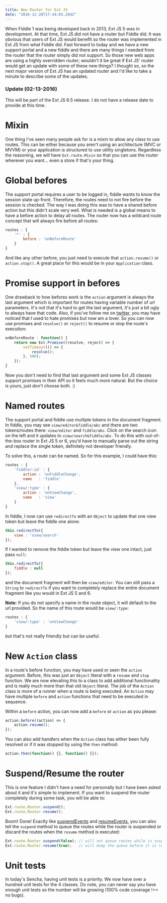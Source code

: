 ```yaml
---
title: New Router for Ext JS
date: "2016-12-20T17:34:03.284Z"
---
```


When Fiddle 1 was being developed back in 2013, Ext JS 5 was in development. At that time, Ext JS did not have a router but Fiddle did. It was obvious that users of Ext JS would benefit so the router was implemented in Ext JS from what Fiddle did. Fast forward to today and we have a new support portal and a new fiddle and there are many things I needed from the router that the router simply did not support. So those new web apps are using a highly overridden router; wouldn't it be great if Ext JS' router would get an update with some of these new things? I thought so, so the next major version of Ext JS has an updated router and I'd like to take a minute to describe some of the updates.

### Update (02-13-2016)

This will be part of the Ext JS 6.5 release. I do not have a release date to provide at this time.

# Mixin
One thing I've seen many people ask for is a mixin to allow any class to use routes. This can be either because you aren't using an architecture (MVC or MVVM) or your application is structured to use utility singletons. Regardless the reasoning, we will have `Ext.route.Mixin` so that you can use the router wherever you want... even a store if that's your thing.

# Global befores
The support portal requires a user to be logged in, fiddle wants to know the session state up-front. Therefore, the routes need to not fire before the session is checked. The way I was doing this was to have a shared before action but this didn't scale very well. What is needed is a global means to have a before action to delay all routes. The router now has a wildcard route concept that will always fire before all routes:

```js
routes : {
    '*' : {
        before : 'onBeforeRoute'
    }
}
```

And like any other before, you just need to execute that `action.resume()` or `action.stop()`. A great place for this would be in your `Application` class.

# Promise support in befores
One drawback to how befores work is the `action` argument is always the last argument which is important for routes having variable number of url parameters. It's not that it's hard to get the last argument, it's just a bit ugly to always have that code. Also, if you've follow me on [twitter](https://www.twitter.com/LikelyMitch), you may have noticed that I used to hate promises but now am a lover. So you can now use promises and `resolve()` or `reject()` to resume or stop the route's execution:

```js
onBeforeRoute : function() {
    return new Ext.Promise((resolve, reject) => {
        setTimeout(() => {
            resolve();
        }, 500);
    });
}
```

Now you don't need to find that last argument and some Ext JS classes support promises in their API so it feels much more natural. But the choice is yours, just don't choose both. :)

# Named routes
The support portal and fiddle use multiple tokens in the document fragment. In fiddle, you may see `view/editor&fiddle/abc` and there are two tokens/routes there: `view/editor` and `fiddle/abc`. Click on the search icon on the left and it updates to `view/search&fiddle/abc`. To do this with out-of-the-box router in Ext JS 5 or 6, you'd have to manually parse out the string and replace the single token, definitely not developer friendly.

To solve this, a route can be named. So for this example, I could have this:

```js
routes : {
    'fiddle/:id' : {
        action : 'onFiddleChange',
        name   : 'fiddle'
    },
    'view/:type' : {
        action : 'onViewChange',
        name   : 'view'
    }
}
```

In fiddle, I now can use `redirectTo` with an `Object` to update that one view token but leave the fiddle one alone:

```js
this.redirectTo({
    view : 'view/search'
});
```

If I wanted to remove the fiddle token but leave the view one intact, just pass `null`:

```js
this.redirectTo({
    fiddle : null
});
```

and the document fragment will then be `view/editor`. You can still pass a `String` to `redirectTo` if you want to completely replace the entire document fragment like you would in Ext JS 5 and 6.

**Note:** If you do not specify a name in the route object, it will default to the url provided. So the name of this route would be `view/:type`:

```js
routes : {
    'view/:type' : 'onViewChange'
}
```

but that's not really friendly but can be useful.

# New `Action` class
In a route's before function, you may have used or seen the `action` argument. Before, this was just an `Object` literal with a `resume` and `stop` function. We are now elevating this to a class to add additional functionality and is really much more than that old `Object` literal. The job of the `Action` class is more of a runner when a route is being executed. An `Action` may have multiple `before` and `action` functions that need to be executed in sequence.

Within a `before` action, you can now add a `before` or `action` as you please:

```js
action.before((action) => {
    action.resume();
});
```

You can also add handlers when the `Action` class has either been fully resolved or if it was stopped by using the `then` method:

```js
action.then(function() {}, function() {});
```

# Suspend/Resume the router
This is one feature I didn't have a need for personally but I have been asked about it and it's simple to implement. If you want to suspend the router completely during some task, you will be able to:

```js
Ext.route.Router.suspend();
Ext.route.Router.resume();
```

Boom! Done! Exactly like [suspendEvents](http://docs.sencha.com/extjs/6.2.1/classic/Ext.mixin.Observable.html#method-suspendEvents) and [resumeEvents](http://docs.sencha.com/extjs/6.2.1/classic/Ext.mixin.Observable.html#method-resumeEvents), you can also tell the `suspend` method to queue the routes while the router is suspended or discard the routes when the `resume` method is executed:

```js
Ext.route.Router.suspend(false); // will not queue routes while is suspended
Ext.route.Router.resume(true);   // will dump the queue before it is resumed
```

# Unit tests
In today's Sencha, having unit tests is a priority. We now have over a hundred unit tests for the 4 classes. Do note, you can never say you have enough unit tests so the number will be growing (100% code coverage !== no bugs).
